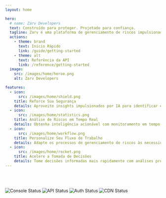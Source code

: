 ```yaml
---
layout: home

hero:
  # name: Zarv Developers
  text: Construído para proteger. Projetado para confiança.
  tagline: Zarv é uma plataforma de gerenciamento de riscos impulsionada por IA que ajuda organizações a identificar, avaliar e mitigar riscos em tempo real.
  actions:
    - theme: brand
      text: Início Rápido
      link: /guide/getting-started
    - theme: alt
      text: Referência da API
      link: /reference/getting-started
  image:
    src: /images/home/heroe.png
    alt: Zarv Developers

features:
  - icon:
      src: /images/home/shield.png
    title: Reforce Sua Segurança
    details: Aproveite insights impulsionados por IA para identificar e mitigar riscos antes que se tornem ameaças.
  - icon:
      src: /images/home/statistics.png
    title: Análise de Riscos em Tempo Real
    details: Obtenha inteligência acionável com monitoramento em tempo real e avaliações de risco abrangentes.
  - icon: 
      src: /images/home/workflow.png
    title: Personalize Seu Fluxo de Trabalho
    details: Adapte os processos de gerenciamento de riscos às necessidades e objetivos únicos da sua organização.
  - icon:
      src: /images/home/rocket.png
    title: Acelere a Tomada de Decisões
    details: Tome decisões informadas mais rapidamente com análises preditivas e priorização automatizada de riscos.
---
```


<div class="flex flex-row gap-6 justify-center" style="position: relative; top: 50px">
  <img src="https://status.zarv.com/api/badge/8/status?label=Console" alt="Console Status" />
  <img src="https://status.zarv.com/api/badge/12/status?label=API" alt="API Status" />
  <img src="https://status.zarv.com/api/badge/5/status?label=Auth" alt="Auth Status" />
  <img src="https://status.zarv.com/api/badge/4/status?label=CDN" alt="CDN Status" />
</div>

<script setup>
import { useData } from 'vitepress'

const { isDark } = useData()
</script>
